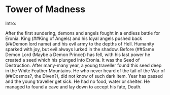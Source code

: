# 								**Tower of Madness**

Intro:

After the first sundering, demons and angels fought in a endless battle for Eronia. King (##King of Angels) and his loyal angels pushed back (##Demon lord name) and his evil army to the depths of Hell. Humanity sparked with joy, but evil always lurked in the shadow. Before (##Same Demon Lord (Maybe a Demon Prince)) has fell, with his last power he created a seed which his plunged into Eronia. It was the Seed of Destruction. After many-many year, a young traveller found this seed deep in the White Feather Mountains. He who never heard of the tail of the War of (##Cosmos?, the Diven?), did not know of such dark item. Year has passed and the young traveller get sick. He had no food, water or shelter. He managed to found a cave and lay down to accept his fate, Death. 
